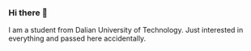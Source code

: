 ### Hi there 👋

I am a student from Dalian University of Technology. Just interested in everything and passed here accidentally.
